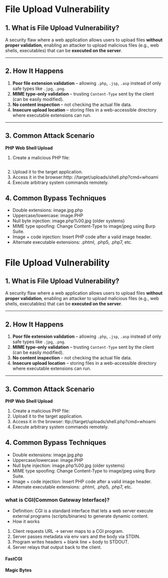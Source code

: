 # File Upload Vulnerability

## 1. What is File Upload Vulnerability?
A security flaw where a web application allows users to upload files **without proper validation**, enabling an attacker to upload malicious files (e.g., web shells, executables) that can be **executed on the server**.

---

## 2. How It Happens
1. **Poor file extension validation** – allowing `.php`, `.jsp`, `.asp` instead of only safe types like `.jpg`, `.png`.
2. **MIME type-only validation** – trusting `Content-Type` sent by the client (can be easily modified).
3. **No content inspection** – not checking the actual file data.
4. **Insecure upload location** – storing files in a web-accessible directory where executable extensions can run.

---

## 3. Common Attack Scenario
**PHP Web Shell Upload**
1. Create a malicious PHP file:
   ```php
2. Upload it to the target application.
3. Access it in the browser:http:
//target/uploads/shell.php?cmd=whoami
4. Execute arbitrary system commands remotely.

## 4. Common Bypass Techniques
- Double extensions: image.jpg.php
- Uppercase/lowercase: image.PHP
- Null byte injection: image.php%00.jpg (older systems)
- MIME type spoofing: Change Content-Type to image/jpeg using Burp Suite.
- Image + code injection: Insert PHP code after a valid image header.
- Alternate executable extensions: .phtml, .php5, .php7, etc.
# File Upload Vulnerability

## 1. What is File Upload Vulnerability?
A security flaw where a web application allows users to upload files **without proper validation**, enabling an attacker to upload malicious files (e.g., web shells, executables) that can be **executed on the server**.

---

## 2. How It Happens
1. **Poor file extension validation** – allowing `.php`, `.jsp`, `.asp` instead of only safe types like `.jpg`, `.png`.
2. **MIME type-only validation** – trusting `Content-Type` sent by the client (can be easily modified).
3. **No content inspection** – not checking the actual file data.
4. **Insecure upload location** – storing files in a web-accessible directory where executable extensions can run.

---

## 3. Common Attack Scenario
**PHP Web Shell Upload**
1. Create a malicious PHP file:
2. Upload it to the target application.
3. Access it in the browser:
ttp://target/uploads/shell.php?cmd=whoami
4. Execute arbitrary system commands remotely.

## 4. Common Bypass Techniques
- Double extensions: image.jpg.php
- Uppercase/lowercase: image.PHP
- Null byte injection: image.php%00.jpg (older systems)
- MIME type spoofing: Change Content-Type to image/jpeg using Burp Suite.
- Image + code injection: Insert PHP code after a valid image header.
- Alternate executable extensions: .phtml, .php5, .php7, etc.

### what is CGI(Common Gateway Interface)?
- Definition: CGI is a standard interface that lets a web server execute external programs (scripts/binaries) to generate dynamic content.
- How it works
1. Client requests URL → server maps to a CGI program.
2. Server passes metadata via env vars and the body via STDIN.
3. Program writes headers + blank line + body to STDOUT.
4. Server relays that output back to the client.

#### FastCGI
#### Magic Bytes
